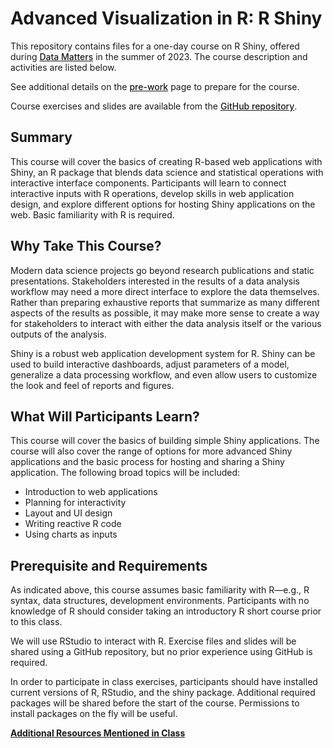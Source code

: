 <style>
a {
font-weight: 500;
}
</style>

# Advanced Visualization in R: R Shiny

This repository contains files for a one-day course on R Shiny, offered during [Data Matters](http://datamatters.org) in the summer of 2023. The course description and activities are listed below. 

See additional details on the [pre-work](PreWork) page to prepare for the course.

Course exercises and slides are available from the [GitHub repository](https://github.com/amzoss/RShiny-1Day).

## Summary

This course will cover the basics of creating R-based web applications with Shiny, an R package that blends data science and statistical operations with interactive interface components. Participants will learn to connect interactive inputs with R operations, develop skills in web application design, and explore different options for hosting Shiny applications on the web. Basic familiarity with R is required.

## Why Take This Course?

Modern data science projects go beyond research publications and static presentations. Stakeholders interested in the results of a data analysis workflow may need a more direct interface to explore the data themselves. Rather than preparing exhaustive reports that summarize as many different aspects of the results as possible, it may make more sense to create a way for stakeholders to interact with either the data analysis itself or the various outputs of the analysis.

Shiny is a robust web application development system for R. Shiny can be used to build interactive dashboards, adjust parameters of a model, generalize a data processing workflow, and even allow users to customize the look and feel of reports and figures.

## What Will Participants Learn?

This course will cover the basics of building simple Shiny applications. The course will also cover the range of options for more advanced Shiny applications and the basic process for hosting and sharing a Shiny application. The following broad topics will be included:

* Introduction to web applications
* Planning for interactivity
* Layout and UI design
* Writing reactive R code
* Using charts as inputs

## Prerequisite and Requirements

As indicated above, this course assumes basic familiarity with R—e.g., R syntax, data structures, development environments. Participants with no knowledge of R should consider taking an introductory R short course prior to this class.

We will use RStudio to interact with R. Exercise files and slides will be shared using a GitHub repository, but no prior experience using GitHub is required.

In order to participate in class exercises, participants should have installed current versions of R, RStudio, and the shiny package. Additional required packages will be shared before the start of the course. Permissions to install packages on the fly will be useful.

[**Additional Resources Mentioned in Class**](Resources)
